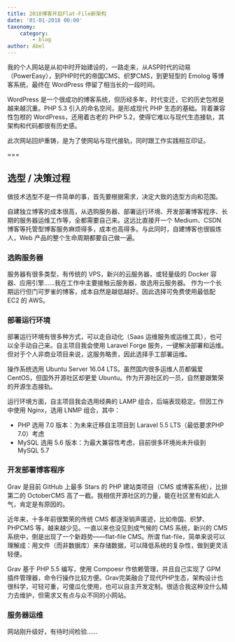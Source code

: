 ```yaml
---
title: 2018博客开启Flat-File新架构
date: '01-01-2018 00:00'
taxonomy:
    category:
        - blog
author: Abel
---
```


我的个人网站是从初中时开始建设的，一路走来，从ASP时代的动易（PowerEasy），到PHP时代的帝国CMS、织梦CMS，到更轻型的 Emolog 等博客系统，最终在 WordPress 停留了相当长的一段时间。

WordPress 是一个很成功的博客系统，但历经多年，时代变迁，它的历史包袱是越来越沉重。PHP 5.3 引入的命名空间，是形成现代 PHP 生态的基础。背着兼容性包袱的 WordPress，还用着古老的 PHP 5.2，使得它难以与现代生态接轨，其架构和代码都很有历史感。

此次网站回炉重铸，是为了使网站与现代接轨，同时跟工作实践相互印证。

===

## 选型 / 决策过程

做技术选型不是一件简单的事，首先要根据需求，决定大致的选型方向和范围。

自建独立博客的成本很高，从选购服务器、部署运行环境、开发部署博客程序、长期的服务器运维工作等，全都需要自己来。这远比直接开一个 Medium、CSDN 博客等托管型博客服务麻烦得多，成本也高得多。与此同时，自建博客也很锻炼人，Web 产品的整个生命周期都要自己做一遍。

### 选购服务器

服务器有很多类型，有传统的 VPS，新兴的云服务器，或轻量级的 Docker 容器、应用引擎……我在工作中主要接触云服务器，故选用云服务器。 作为一个长期运行但门可罗雀的博客，成本自然是越低越好。因此选择可免费使用最低配 EC2 的 AWS。

### 部署运行环境

部署运行环境有很多种方式，可以走自动化（Saas 运维服务或运维工具），也可以全手动自己来。自主项目我会使用 Laravel Forge 服务，一键解决部署和运维。但对于个人非商业项目来说，这服务略贵，因此选择手工部署运维。

操作系统选用 Ubuntu Server 16.04 LTS。虽然国内很多运维人员都偏爱 CentOS，但国外开源社区却更爱 Ubuntu。作为开源社区的一员，自然要跟繁荣的开源生态接轨。

运行环境方面，自主项目我会选用经典的 LAMP 组合，后端表现稳定。但因工作中使用 Nginx，选用 LNMP 组合，其中：

- PHP 选用 7.0 版本：为未来迁移自主项目到 Laravel 5.5 LTS（最低要求PHP 7.0）考虑
- MySQL 选用 5.6 版本：为最大兼容性考虑，目前很多环境尚未升级到 MySQL 5.7

### 开发部署博客程序

Grav 是目前 GitHub 上最多 Stars 的 PHP 建站类项目（CMS 或博客系统），比排第二的 OctoberCMS 高了一截。我相信开源社区的力量，能在社区里有如此人气，肯定是有原因的。

近年来，十多年前很繁荣的传统 CMS 都逐渐销声匿迹，比如帝国、织梦、PHPCMS 等，越来越少见。一直以来也没见到成气候的 CMS 系统，新兴的 CMS 系统中，倒是出现了一个新趋势——flat-file CMS。所谓 flat-file，简单来说可以理解成：用文件（而非数据库）来存储数据，可以降低系统的复杂性，做到更灵活轻便。

Grav 基于 PHP 5.5 编写，使用 Compoesr 作依赖管理，并且自己实现了 GPM 插件管理器，命令行操作比较方便。Grav完美融合了现代PHP生态，架构设计也很科学，可轻可重，可傻瓜化使用，也可以自主开发定制。很适合我这种没什么精力去维护，但需求又有点与众不同的小网站。

### 服务器运维

网站刚升级好，有待时间检验……